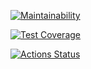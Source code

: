 [![Maintainability](https://api.codeclimate.com/v1/badges/05eefd3f46e12d75032e/maintainability)](https://codeclimate.com/github/rexemtoxa/project-lvl3-s390/maintainability)

[![Test Coverage](https://api.codeclimate.com/v1/badges/05eefd3f46e12d75032e/test_coverage)](https://codeclimate.com/github/rexemtoxa/project-lvl3-s390/test_coverage)

[![Actions Status](https://github.com/rexemtoxa/backend-project-lvl3/workflows/pageLoader/badge.svg)](https://github.com/rexemtoxa/backend-project-lvl3/actions)